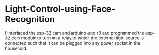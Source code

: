 # Light-Control-using-Face-Recognition
I interfaced the esp-32 cam and arduino-uno r3 and programmed the esp-32 cam module to turn on a relay to which the external light source is connected such that it can be plugged into any power socket in the household.

